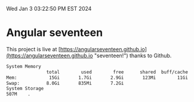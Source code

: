 Wed Jan  3 03:22:50 PM EST 2024

# Angular seventeen


This project is live at [https://angularseventeen.github.io](https://angularseventeen.github.io "seventeen!") thanks to Github.

```bash
System Memory
               total        used        free      shared  buff/cache   available
Mem:            15Gi       1.7Gi       2.9Gi       123Mi        11Gi        13Gi
Swap:          8.0Gi       835Mi       7.2Gi
System Storage
507M	.
```
```bash
